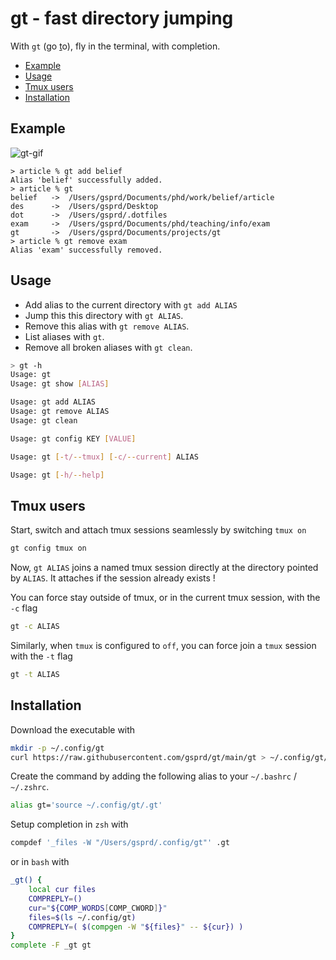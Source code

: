 # gt - fast directory jumping

With `gt` (<u>g</u>o <u>t</u>o), fly in the terminal, with completion.

- [Example](#example)
- [Usage](#usage)
- [Tmux users](#tmux-users)
- [Installation](#installation)

## Example

![gt-gif](gt.gif)

```
> article % gt add belief
Alias 'belief' successfully added.
> article % gt
belief   ->  /Users/gsprd/Documents/phd/work/belief/article
des      ->  /Users/gsprd/Desktop
dot      ->  /Users/gsprd/.dotfiles
exam     ->  /Users/gsprd/Documents/phd/teaching/info/exam
gt       ->  /Users/gsprd/Documents/projects/gt
> article % gt remove exam
Alias 'exam' successfully removed.
```

## Usage

- Add alias to the current directory with `gt add ALIAS`
- Jump this this directory with `gt ALIAS`.
- Remove this alias with `gt remove ALIAS`.
- List aliases with `gt`.
- Remove all broken aliases with `gt clean`.

```sh
> gt -h
Usage: gt
Usage: gt show [ALIAS]

Usage: gt add ALIAS
Usage: gt remove ALIAS
Usage: gt clean

Usage: gt config KEY [VALUE]

Usage: gt [-t/--tmux] [-c/--current] ALIAS

Usage: gt [-h/--help]
```

## Tmux users

Start, switch and attach tmux sessions seamlessly by switching `tmux on`
```sh
gt config tmux on
```

Now, `gt ALIAS` joins a named tmux session directly at the directory
pointed by `ALIAS`. It attaches if the session already exists !

You can force stay outside of tmux, or in the current tmux session, with the
`-c` flag
```sh
gt -c ALIAS
```
Similarly, when `tmux` is configured to `off`, you can force join a `tmux`
session with the `-t` flag
```sh
gt -t ALIAS
```

## Installation

Download the executable with
```sh
mkdir -p ~/.config/gt
curl https://raw.githubusercontent.com/gsprd/gt/main/gt > ~/.config/gt/.gt
```

Create the command by adding the following alias to your `~/.bashrc` /
`~/.zshrc`.
```sh
alias gt='source ~/.config/gt/.gt'
```

Setup completion in `zsh` with
```zsh
compdef '_files -W "/Users/gsprd/.config/gt"' .gt
```
or in `bash` with
```bash
_gt() {
    local cur files
    COMPREPLY=()
    cur="${COMP_WORDS[COMP_CWORD]}"
    files=$(ls ~/.config/gt)
    COMPREPLY=( $(compgen -W "${files}" -- ${cur}) )
}
complete -F _gt gt
```
